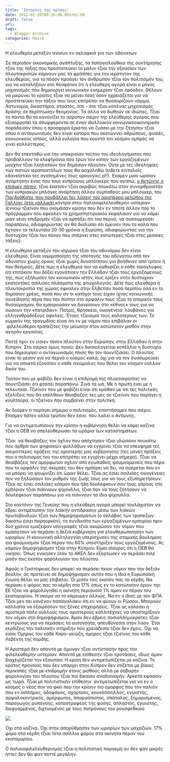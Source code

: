 ```yaml
---
title: 'Ιστορίες της κρίσης'
date: 2012-02-20T00:28:00.001+01:00
draft: false
url: 
tags:
  - Blogger Archive
categories: Παλιά
---
```


  

Η ελευθερία μεταξύν ανίσων εν σκλαφκιά για των αδύνατων.

Σε περίοδον οικονομικής ανάπτυξης, τα παπαγαλούθκια της συντήρησης τζιαι της τάξης που προστατεύκει το μάλιν τζιαι την εξουσίαν των πλουτοκρατών κάμνουν μας τα φράππες για την ιερότηταν της ελευθερίας, για το πόσον προάγει τον άνθρωπον τζιαι τον πολιτισμόν του, για να καταλήξουν στο θεσφάτον ότι η ελεύθερη αγορά είναι ο μόνος μηχανισμός που δημιουργεί κοινωνικήν ευημερίαν τζιαι πρόοδον. Θέλουν να μικρύνει το κράτος τζιαι να μείνει τσας όσον ηχρειάζεται για να προστετεύκει την τάξην που τους επιτρέπει να θυσαυρίζουν νόμιμα. Αστυνομία, δικαστήρια, στρατός, άτε - άτε τζιαι κανένας μηχανισμός δράσης σε περίπτωσην θεομηνίας. Τα άλλα να δωθούν σε ιδιώτες. Τζιαι τα πάντα θα τα κανονίζει το αόρατον σιέριν της ελεύθερης αγοράς που εξισορροπεί τα σσυφφέροντα σε έναν ιδυλλιακόν κοινωνικοοικονομικόν παράδεισον όπου η προσφορά έρκεται να ζυάσει με την ζήτησην τζιαι όπου ο ανταγωνισμός δεν είναι κατάρα που σκοτώννει αθρώπους, ψυσιές, κοινωνικούς ιστούς, αλλά ευλογία που κουντά τον κόσμον ομπρός να γινεί καλλύττερος. 

Δεν θα επεκταθώ για την υποκρισίαν τούτου του ιδεολογήματος που προβάλλουν τα κλεφτρόνια που τρων τον κόπον των εργαζομένων μούχτιν τζιαι λεηλατούν τον δημόσιον πλούτον. Ούτε με τες ιδεοληψίες των πιστών ιεραποστόλων τους θα ασχοληθώ (είδετε είνταλοϊς εδανείστικα τες αγαπημένες τους ορογογίες α!!). Έκαμεν μιαν ωραίαν ανάρτησην ένας που τους κυπραίους μπλόγκερς που αγαπώ, [ο Αντώνης ο επιάμεν πάτον](http://patosmetrypav.blogspot.com/2012/02/its-like-lenin-said-you-look-for-person.html), τζιαι έκατσεν τζιαι ακριβώς πουκάτω στον συναρθροιστήν των κυπριακών μπλόγκς ανάρτηση άλλου συμπαθούς μου μπλόγκερ, του [ΠαςΑνάΚατα, που προβάλλει τες λύσεις του αριστερού μετώπου της Γαλλίας (στα γαλλικά) ](http://pasanakata.blogspot.com/2012/02/place-au-possible.html)κόντρα στην παλαιοφιλελεύθερην υστερίαν (εννοώ τζιείνον που ονομάσαν κρίσην που δεν εν τίποτε άλλον που το πρόγραμμαν που έφκαλεν το χρηματηστιριακόν κεφάλαιον για να κάμει μιαν νέαν επιδρομήν τζιαι να αρπάξει ότι του περνά, να συσσωρεύσει παραπάνω, αδιαφορώντας αν θα διαλύσει ότι έμεινεν που τα καλά που έχτισεν τα τελευταία 20-30 χρόνια η Ευρώπη, αδιαφορώντας για την δυστυχίαν τζιαι τον πόνον που σπέρνει στες κατώτερες τζιαι στες μεσαίες τάξεις). 

Η ελευθερία μεταξύν του ισχυρού τζιαι του αδυνάμου δεν είναι ελευθερία. Είναι νομιμοποίηση της υποταγής του αδύνατου από τον αδύνατον χωρίς όρους τζιαι χωρίς δυνατότηταν για βοήθειαν από τρίτον ή που θεσμούς. Δέτε πως η ελευθερία του να καθορίζει ο κάθε τοκογλύφος ότι επιτόκιον του δόξει εγονάτισεν την Ελλάδαν τζιαι τους εργαζόμενους της, πως εξήλωσεν τον κοινωνικόν ιστόν, πως έριξεν στην δυστυχίαν εκατοντάες σσιλιάες πλάσματα της φτωχολογιάς. Δέτε πως ελεύθερα η πλουτοκρατία της χώρας έφκαλεν στην Ελβετίαν ποσά περίπου όσα εν το δημόσιον χρέος, ποσά που αν οι κατόχοι τους είχαν ίχνος κοινωνικής συνείδησης πέρα που την πίστην στο αρφάλιν τους τζιαι το ατομικόν τους θυσαύρισμαν, θα εμπορούσαν να δανείσουν στο «έθνος» τους για να σώσουν την «πατρίδαν». Πατρίς, θρησκεία, οικογένεια: λουβάνες για ελληνοθρόδοξους αφελείς. Έτους τζιειαμαί τους καλύτερους των. Το κωμικόν της τραγωδίας είναι ότι εν με νόμον που επιβάλαν οι  φιλελεύθεροι τραπεζίτες την μείωσην στον κατώτατον μισθόν στην αγοράν εργασίας. 

Ποττέ πριν εν είσιεν τόσον πλούτον στην Ευρώπην, στην Ελλάδαν ή στην Κύπρον. Στα σιέρκα όμως ποιού; Δεν δικαιολογείται κοπέλλια η δυστυχία που δημιουργεί ο ανταγωνισμός ποιός θα τον πουντζιάσει. Ο πλούτος είναι το μέσον για να περνά ο κόσμος καλά, όχι για να τον συσσωρεύκει για να αποκτά εξουσίαν ο κάθε ανώμαλος που θέλει τον κόσμον ούλλον δικόν του.

Τούτον που με φοβίζει δεν είναι η επιδρομή της πλουτοκρατίας να πουντζιάσει ότι φτάσει παραπάνω. Σιγά τα ωά. Με η πρώτη ένει με η τελευταία. Τζιείνον που με φοβίζει είναι ότι εμάθαν με ότι τες πολιτικές εξελίξεις που θα επέλθουν θκιαβάζεις τες μες σε τζιείνον που παράγει η κουλτούρα, όι τζιείνον που συμβαίνει στην πολιτική. 

Αν δούμεν τι παράγει σήμερα ο πολιτισμός, επαττήσαμεν που σιέριν. Επιάμεν πάτον αλλά τρύπαν δεν έσιει  που λαλεί ο Αντώνης.

  

Για να αντιμετωπίσουν την κρίσην η κυβέρνηση θέλει να κάμει καζίνα τζιαι η ΟΕΒ να απελευθερώσει τα ωράρια των καταστημάτων.

  

Τζιαι  να θκιαβάζεις τον όχλον που απόχτησεν τζιαι γλώσσαν πουκάτω που άρθρα των ψηφιακών φυλλάδων να εγγρίνει τζιαι να επευφημά τες σιειρόττερες πράξεις της αριστερής μας κυβέρνησης (τες μόνες πράξεις που ο πολιτισμός του του επιτρέπει να εγγρίνει μέχρι σήμερα). Τζιαι να θκιαβάζεις τον αμόρφωτον οχλον από εγωπαθείς ψουμνομανείς που πέρα που το αρφάλιν της σκεμπές του δεν ημπόρει να δει, να σιαίρεται που εν να μπόρει να ψουμνίζει ότι ώραν θέλει. Τζιαι ας έσιει σσιλιάες οικογένειες πον να ξηλώσουν τον ρυθμόν της ζωής τους για να τους εξυπηρετήσουν. Τζιαι ας έσιει σσιλιάες κόσμον που ήδη δουλέφκουν σαν τους γάρους στο εμπόριον τζιαι πιάννουν ψίχουλλα, τζιαι πον να τους ζητήσουν να δουλέφκουν παραπάνω για να πιάννουν τα ίδια ψίχουλλα.

  

Στο καντόνιν της Γενεύης που η ελεύθερη αγορά μπορεί τουλάχιστον να έβρει αντιμέτωπην την λαϊκήν αντίδρασην μέσω των λαϊκών πρωτοβουλιών τζιαι των δημοψηφισμάτων (ο σκλάβος των τραπεζών δακάτω έσιει παρηορκάν), τα συνδικάτα των εργαζομένων εμπορίου πριν δύο χρόνια εμαζέψαν υπογραφές τζιαι ακυρώσαν τον νόμον που εμάσιετουν να περάσει η δεξιά κυβέρνηση για ελευθερωποίησην των ωραρίων. Η κοινωνική αλληλεγγύη υπερίσχυσεν της ατομικής βουλημίας για ψούμνισμαν τζιαι πέραν του 60% υποστήριξεν τους εργαζομένους. Ας κάμουν δημοψήφισμαν τζιαι στην Κύπρον. Είμαι σίουρος ότι η ΟΕΒ θα νικήσει. Όπως ενίκησεν όταν το ΑΚΕΛ δεν εξόρτωσεν να περάσει πιλέ μισόν τοις εκατόν φορολογίαν του πλούτου.

Αφούς ο Γριστόφκιας δεν μπορεί να περάσει πκιον νόμον που την δεξιάν βουλήν, ας προτείνει σε δημοψήφισμαν αυτόν που η ίδια η Ευρωπαϊκή ένωση θέλει να μας επιβάλει. Όι μισόν τοις εκατόν πας τα κέρδη. Να περάσει ο φόρος πας τα κέρδη στα 17% όπως εν το κατώτατον όριον της ΕΕ τζιαι να φορολογηθεί η ακίνητη περιουσία 1% άμαν εν πέραν του εκατομυρίου. Ή ακόμα να το κάμουμεν αλλιώς. Να εν ο ίδιος με τον ΦΠΑ. Τζιαι μεν πει κανέναν παπαγαλάκιν ότι εν να φύουν οι Ρώσσοι. Μπορούν κάλλιστα να εξαιρέσουν τες ξένες επιχειρήσεις. Τζιαι ας καλέσει η αριστερά πάλε ούλλους τους αριστερούς καλλιτέχνες να υποστηρίξουν τον νόμον στο δημοψήφισμαν. Άμαν δεν έβρεις σοσιαλδημοκράτες τζιαι κεντρώους για να περάσεις τα αυτονόητα, απευθύνεσαι στον λαόν. Έτσι κερδίζεις την πολιτικήν στήριξην που χρειάζεσαι τζιαι δεν έχεις. Όχι να είσαι Όμηρος του κάθε Καρο-γκιώζη, όμηρος τζιαι τζιείνος του κάθε Λεβέντη της πορδής.

Η Αριστερά δεν απαντά με άμυναν τζιαι αντίστασην προς την φιλελεύθερην υστερίαν. Απαντά με επίθεσην τζιαι προτάσεις, ιδίως άμαν διαχειρίζεται την εξουσίαν. Η κρίση δεν αντιμετωπίζεται με καζίνα. Το κράτος προνοίας που δεν υπάρχει στην Κύπρον δεν κτίζεται με βίαιες περικοπές τζιαι με επιδρομήν στους μισθούς αλλά με σοβαρήν φορολογίαν του πλούτου τζιαι πιο δίκαιαν αναδιανομήν. Αρκετά εφάασιν ως τωρά. Τζιαι με πολιτιστικήν επίθεσην  αντιμετωπίζεται για να εν ο κόσμος ο νέος πον να φκεί που την κρίσην πιο όμορφος που τον παλιόν που εν άσσιημος, αδηφάγος, αχόρταος, κουνόσσιηλλος, εγωιστής, αρφαλοκεντρικός, αμόρφωτος, ππαραόπιστος, σπάταλος, ξημαρισμένος, παραγωγός ρύπανσης, καταστροφέας της φύσης, άπληστος, εγωιστής, διεφυαρμένος, διχτυομένος με τους πατρόνους του ρουσφεθκιού.

[![](https://blogger.googleusercontent.com/img/b/R29vZ2xl/AVvXsEjwiGJmULnReWoehyphenhyphenoaT_nB1TlEBMjVRLmUUaZIqqVMMHve-Qwh8hjykj5pvwQWfj3N4tODIx5Ned6WKZyoJcpl4CU6a27K-i474mKpM_WnQmfjmN2li6ENAlqq8Njw5ohlRWm_geeU5qc/s320/faites_lamour_pas_les_magasins-1024x721.jpg)](https://blogger.googleusercontent.com/img/b/R29vZ2xl/AVvXsEjwiGJmULnReWoehyphenhyphenoaT_nB1TlEBMjVRLmUUaZIqqVMMHve-Qwh8hjykj5pvwQWfj3N4tODIx5Ned6WKZyoJcpl4CU6a27K-i474mKpM_WnQmfjmN2li6ENAlqq8Njw5ohlRWm_geeU5qc/s1600/faites_lamour_pas_les_magasins-1024x721.jpg)

  

Όχι στα καζίνα. Όχι στην απορύθμησην των ωραρίων των μαχαζιών. 17% φόρο στα κέρδη τζιαι 1στα σσίλλια φόρον στα ακίνητα πέραν του εκατομυρίου.

Ο παλαιοφιλελευθερισμός τζιαι η πολιτιστική παρακμή αν δεν φάν μικρές ήττες δεν θα φαν ποττέ μεγάλην.
